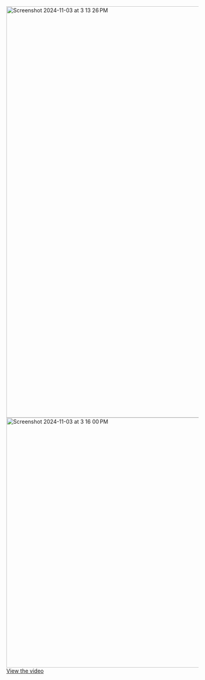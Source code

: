 <img width="1079" alt="Screenshot 2024-11-03 at 3 13 26 PM" src="https://github.com/user-attachments/assets/660b98ba-ae46-48fc-a2b4-650b39892740">

<img width="656" alt="Screenshot 2024-11-03 at 3 16 00 PM" src="https://github.com/user-attachments/assets/78690d07-db26-47dc-9cca-9b08abca1b78">
<a href=https://youtu.be/nA9ZFR5Ao3g target="_blank" class="button">View the video</a>
